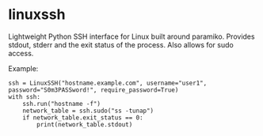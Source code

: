 # linuxssh
Lightweight Python SSH interface for Linux built around paramiko. Provides stdout, stderr and the exit status of the process. Also allows for sudo access. 

Example: 

    ssh = LinuxSSH("hostname.example.com", username="user1", password="S0m3PASSword!", require_password=True)
    with ssh:
        ssh.run("hostname -f")
        network_table = ssh.sudo("ss -tunap")
        if network_table.exit_status == 0:
            print(network_table.stdout)
